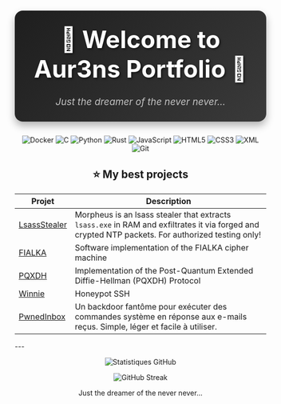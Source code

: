 <div align="center" style="background: linear-gradient(135deg, #1e1e1e, #3a3a3a); padding: 2em; border-radius: 1rem; box-shadow: 0 8px 16px rgba(0,0,0,0.3); margin-bottom: 2em;">
  <h1 style="font-size: 3rem; margin: 0 0 0.5em; color: #ffffff; text-shadow: 2px 2px 4px rgba(0,0,0,0.6);">🌟 Welcome to Aur3ns Portfolio 🌟</h1>
  <p style="font-size: 1.2rem; margin: 1em 0 0; color: #dddddd; font-style: italic; opacity: 0.85;">Just the dreamer of the never never...</p>
</div>

<p align="center"><img src="https://img.shields.io/badge/Docker-2496ED?logo=docker&amp;logoColor=white" alt="Docker"> <img src="https://img.shields.io/badge/C-00599C?logo=c&amp;logoColor=white" alt="C"> <img src="https://img.shields.io/badge/Python-3776AB?logo=python&amp;logoColor=white" alt="Python"> <img src="https://img.shields.io/badge/Rust-000000?logo=rust&amp;logoColor=white" alt="Rust"> <img src="https://img.shields.io/badge/JavaScript-F7DF1E?logo=javascript&amp;logoColor=black" alt="JavaScript"> <img src="https://img.shields.io/badge/HTML5-E34F26?logo=html5&amp;logoColor=white" alt="HTML5"> <img src="https://img.shields.io/badge/CSS3-1572B6?logo=css3&amp;logoColor=white" alt="CSS3"> <img src="https://img.shields.io/badge/XML-0060AC?logo=xml&amp;logoColor=white" alt="XML"> <img src="https://img.shields.io/badge/Git-F05032?logo=git&amp;logoColor=white" alt="Git"></p>

<div align="center">
  <h2>⭐ My best projects</h2>
  <table>
    <thead>
      <tr>
        <th align="center">Projet</th>
        <th align="center">Description</th>
      </tr>
    </thead>
    <tbody>
      <tr>
        <td>
          <a href="https://github.com/Aur3ns/LsassStealer">LsassStealer</a>
        </td>
        <td align="left">Morpheus is an lsass stealer that extracts <code>lsass.exe</code> in RAM and exfiltrates it via forged and crypted NTP packets. For authorized testing only!</td>
      </tr>
      <tr>
        <td>
          <a href="https://github.com/Aur3ns/FIALKA">FIALKA</a>
        </td>
        <td align="left">Software implementation of the FIALKA cipher machine</td>
      </tr>
      <tr>
        <td>
          <a href="https://github.com/Aur3ns/PQXDH">PQXDH</a>
        </td>
        <td align="left">Implementation of the Post-Quantum Extended Diffie-Hellman (PQXDH) Protocol</td>
      </tr>
      <tr>
        <td>
          <a href="https://github.com/Aur3ns/Winnie">Winnie</a>
        </td>
        <td align="left">Honeypot SSH</td>
      </tr>
      <tr>
        <td>
          <a href="https://github.com/Aur3ns/PwnedInbox">PwnedInbox</a>
        </td>
        <td align="left">Un backdoor fantôme pour exécuter des commandes système en réponse aux e-mails reçus. Simple, léger et facile à utiliser.</td>
      </tr>
    </tbody>
  </table>
</div>---
<p align="center"><img src="https://github-readme-stats.vercel.app/api?username=Aur3ns&amp;show_icons=true&amp;theme=radical" alt="Statistiques GitHub"></p>
<p align="center"><img src="https://github-readme-streak-stats.herokuapp.com/?user=Aur3ns&amp;theme=radical" alt="GitHub Streak"></p>
<p align="center">Just the dreamer of the never never...</p>
